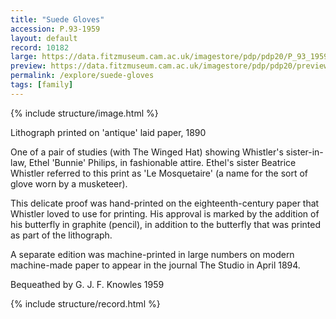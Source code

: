 ```yaml
---
title: "Suede Gloves"
accession: P.93-1959
layout: default
record: 10182
large: https://data.fitzmuseum.cam.ac.uk/imagestore/pdp/pdp20/P_93_1959.jpg
preview: https://data.fitzmuseum.cam.ac.uk/imagestore/pdp/pdp20/preview_P_93_1959.jpg
permalink: /explore/suede-gloves
tags: [family]
---
```

{% include structure/image.html %}

Lithograph printed on 'antique' laid paper, 1890

One of a pair of studies (with The Winged Hat) showing Whistler's sister-in-law, Ethel 'Bunnie' Philips, in fashionable attire. Ethel's sister Beatrice Whistler referred to this print as 'Le Mosquetaire' (a name for the sort of glove worn by a musketeer).

This delicate proof was hand-printed on the eighteenth-century paper that Whistler loved to use for printing. His approval is marked by the addition of his butterfly in graphite (pencil), in addition to the butterfly that was printed as part of the lithograph.

A separate edition was machine-printed in large numbers on modern machine-made paper to appear in the journal The Studio in April 1894.

Bequeathed by G. J. F. Knowles 1959

{% include structure/record.html %}
